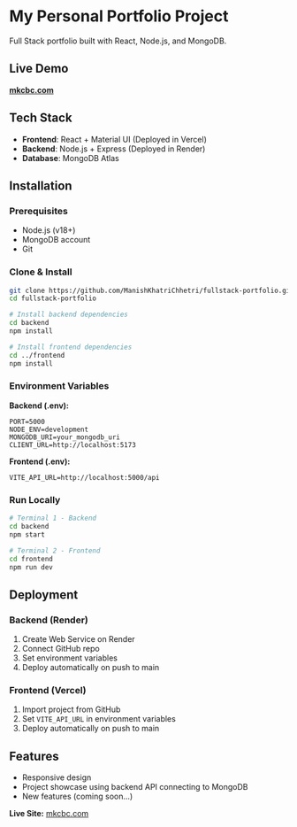 # My Personal Portfolio Project
Full Stack portfolio built with React, Node.js, and MongoDB.

## Live Demo
**[mkcbc.com](https://www.mkcbc.com)**

## Tech Stack
- **Frontend**: React + Material UI (Deployed in Vercel)
- **Backend**: Node.js + Express (Deployed in Render)
- **Database**: MongoDB Atlas

## Installation

### Prerequisites
- Node.js (v18+)
- MongoDB account
- Git

### Clone & Install
```bash
git clone https://github.com/ManishKhatriChhetri/fullstack-portfolio.git
cd fullstack-portfolio

# Install backend dependencies
cd backend
npm install

# Install frontend dependencies
cd ../frontend
npm install

```

### Environment Variables

**Backend (.env):**
```env
PORT=5000
NODE_ENV=development
MONGODB_URI=your_mongodb_uri
CLIENT_URL=http://localhost:5173
```

**Frontend (.env):**
```env
VITE_API_URL=http://localhost:5000/api
```

### Run Locally
```bash
# Terminal 1 - Backend
cd backend
npm start

# Terminal 2 - Frontend
cd frontend
npm run dev
```

## Deployment

### Backend (Render)
1. Create Web Service on Render
2. Connect GitHub repo
3. Set environment variables
4. Deploy automatically on push to main

### Frontend (Vercel)
1. Import project from GitHub
2. Set `VITE_API_URL` in environment variables
3. Deploy automatically on push to main

## Features
- Responsive design
- Project showcase using backend API connecting to MongoDB
- New features (coming soon...)

**Live Site:** [mkcbc.com](https://mkcbc.com)
